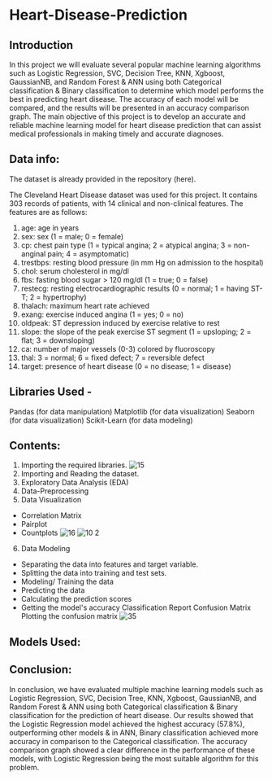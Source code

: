 # Heart-Disease-Prediction
## Introduction
In this project we will evaluate several popular machine learning algorithms such as Logistic Regression, SVC, Decision Tree, KNN, Xgboost, GaussianNB, and Random Forest  & ANN using both Categorical classification & Binary classification to determine which model performs the best in predicting heart disease. The accuracy of each model will be compared, and the results will be presented in an accuracy comparison graph. The main objective of this project is to develop an accurate and reliable machine learning model for heart disease prediction that can assist medical professionals in making timely and accurate diagnoses.

## **Data info:**
The dataset is already provided in the repository (here).

The Cleveland Heart Disease dataset was used for this project. It contains 303 records
of patients, with 14 clinical and non-clinical features. The features are as follows:
1. age: age in years
2. sex: sex (1 = male; 0 = female)
3. cp: chest pain type (1 = typical angina; 2 = atypical angina; 3 = non-anginal pain; 4 =
asymptomatic)
4. trestbps: resting blood pressure (in mm Hg on admission to the hospital)
5. chol: serum cholesterol in mg/dl
6. fbs: fasting blood sugar > 120 mg/dl (1 = true; 0 = false)
7. restecg: resting electrocardiographic results (0 = normal; 1 = having ST-T; 2 =
hypertrophy)
8. thalach: maximum heart rate achieved
9. exang: exercise induced angina (1 = yes; 0 = no)
10. oldpeak: ST depression induced by exercise relative to rest
11. slope: the slope of the peak exercise ST segment (1 = upsloping; 2 = flat; 3 =
downsloping)
12. ca: number of major vessels (0-3) colored by fluoroscopy
13. thal: 3 = normal; 6 = fixed defect; 7 = reversible defect
14. target: presence of heart disease (0 = no disease; 1 = disease) 

## **Libraries Used -**
Pandas (for data manipulation)
Matplotlib (for data visualization)
Seaborn (for data visualization)
Scikit-Learn (for data modeling)

## **Contents:**
1. Importing the required libraries.
![15](https://user-images.githubusercontent.com/84839136/231213107-6d36005a-e79e-4f21-a154-e61a70021b6b.png)
2. Importing and Reading the dataset.
3. Exploratory Data Analysis (EDA)
4. Data-Preprocessing
5. Data Visualization
- Correlation Matrix
- Pairplot
- Countplots
![16](https://user-images.githubusercontent.com/84839136/231213375-ed9d4aa4-e4e4-48a0-96ae-ff577039c223.png)
![10 2](https://user-images.githubusercontent.com/84839136/231213561-a59969eb-d06e-403c-87ac-8706d499cd60.png)
6. Data Modeling
- Separating the data into features and target variable.
- Splitting the data into training and test sets.
- Modeling/ Training the data
- Predicting the data
- Calculating the prediction scores
- Getting the model's accuracy
Classification Report
Confusion Matrix
Plotting the confusion matrix
![35](https://user-images.githubusercontent.com/84839136/231213636-598b5654-82ab-4fa8-b550-3fab071c0b12.png)

## **Models Used:**

## **Conclusion:**
In conclusion, we have evaluated multiple machine learning models such as Logistic
Regression, SVC, Decision Tree, KNN, Xgboost, GaussianNB, and Random Forest & ANN using both Categorical classification & Binary classification
for the prediction of heart disease. Our results showed that the Logistic Regression
model achieved the highest accuracy (57.8%), outperforming other models & in ANN, Binary classification achieved more accuracy in comparison to the Categorical classification. The
accuracy comparison graph showed a clear difference in the performance of these
models, with Logistic Regression being the most suitable algorithm for this problem.
